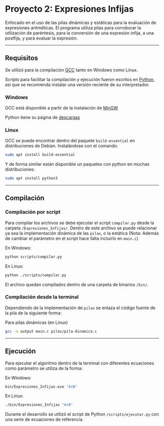 # Proyecto 2: Expresiones Infijas

Enfocado en el uso de las pilas dinámicas y estáticas para la evaluación de expresiones aritméticas. El programa utiliza pilas para corroborar la utilización de paréntesis, para la conversión de una expresión infija, a una postfija, y para evaluar la expresión.

---

## Requisitos

Se utilizó para la compilación [GCC](https://gcc.gnu.org/) tanto en Windows como Linux.

Scripts para facilitar la compilación y ejecución fueron escritos en [Python](https://www.python.org/), así que se recomienda instalar una versión reciente de su interpretador.

### Windows

GCC está disponible a partir de la instalación de [MinGW](http://www.mingw.org/)

Python tiene su página de [descargas](https://www.python.org/downloads/)

### Linux

GCC se puede encontrar dentro del paquete `build-essential` en distribuciones de Debian. Instalándose con el comando:

```bash
sudo apt install build-essential
```

Y de forma similar están disponible un paquetes con python en muchas distribuciones:

```bash
sudo apt install python3
```

---

## Compilación

### Compilación por script

Para compilar los archivos se debe ejecutar el script  `compilar.py` desde la carpeta `/Expresiones_Infijas/`. Dentro de este archivo se puede relacionar ya sea la implementación dinámica de las `pilas`, o la estática (Nota: Además de cambiar el parámetro en el script hace falta incluirlo en `main.c`)

En Windows:

```bash
python scripts/compilar.py
```

En Linux:

```bash
python ./scripts/compilar.py
```

El archivo quedan compilados dentro de una carpeta de binarios `/bin/`.

### Compilación desde la terminal

Dependiendo de la implementación de `pilas` se enlaza el código fuente de la pila de la siguiente forma:

Para pilas dinámicas (en Linux)

```bash
gcc -o output main.c pilas/pila-dinamica.c
```

---

## Ejecución

Para ejecutar el algoritmo dentro de la terminal con diferentes ecuaciones como parámetro se utiliza de la forma:

En Windows:

```bash
bin/Expresiones_Infijas.exe "A+B"
```

En Linux:

```bash
./bin/Expresiones_Infijas "A+B"
```

Durante el desarrollo se utilizó el script de Python `/scripts/ejecutar.py` con una serie de ecuaciones de referencia.
